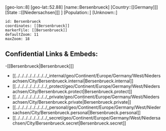 ﻿---
location: [52.88,8]
mapzoom: [7,12] 
mapmarker: city 
type: City
tags:
- geo/City


SpocWebEntityId: 29146
isDeleted: false
confidential: public

---
[geo-lon::8]
[geo-lat::52.88]
[name::Bersenbrueck]
[Country::[[Germany]]]
[State ::[[Niedersachsen]]] ]
[Population::]
[Unknown::]


```leaflet
id: Bersenbrueck
coordinates: [[Bersenbrueck]]
markerFile: [[Bersenbrueck]]
defaultZoom: 11 
maxZoom: 18
```


## Confidential Links & Embeds: 
-[[Bersenbrueck|Bersenbrueck]]] 
- [[../../../../../../../../_internal/geo/Continent/Europe/Germany/West/Niedersachsen/City/Bersenbrueck.internal|Bersenbrueck.internal]] 
- [[../../../../../../../../_protect/geo/Continent/Europe/Germany/West/Niedersachsen/City/Bersenbrueck.protect|Bersenbrueck.protect]] 
- [[../../../../../../../../_private/geo/Continent/Europe/Germany/West/Niedersachsen/City/Bersenbrueck.private|Bersenbrueck.private]] 
- [[../../../../../../../../_personal/geo/Continent/Europe/Germany/West/Niedersachsen/City/Bersenbrueck.personal|Bersenbrueck.personal]] 
- [[../../../../../../../../_secret/geo/Continent/Europe/Germany/West/Niedersachsen/City/Bersenbrueck.secret|Bersenbrueck.secret]] 
